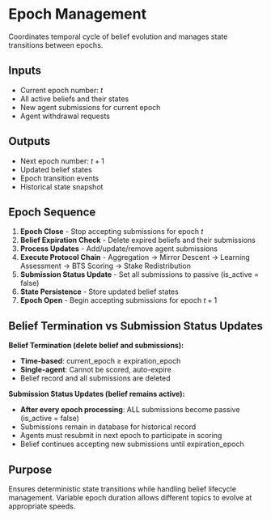 # Epoch Management

Coordinates temporal cycle of belief evolution and manages state transitions between epochs.

## Inputs
- Current epoch number: $t$
- All active beliefs and their states  
- New agent submissions for current epoch
- Agent withdrawal requests

## Outputs
- Next epoch number: $t+1$
- Updated belief states
- Epoch transition events
- Historical state snapshot

## Epoch Sequence
1. **Epoch Close** - Stop accepting submissions for epoch $t$
2. **Belief Expiration Check** - Delete expired beliefs and their submissions
3. **Process Updates** - Add/update/remove agent submissions
4. **Execute Protocol Chain** - Aggregation → Mirror Descent → Learning Assessment → BTS Scoring → Stake Redistribution
5. **Submission Status Update** - Set all submissions to passive (is_active = false)
6. **State Persistence** - Store updated belief states
7. **Epoch Open** - Begin accepting submissions for epoch $t+1$

## Belief Termination vs Submission Status Updates
**Belief Termination (delete belief and submissions):**
- **Time-based**: current_epoch ≥ expiration_epoch
- **Single-agent**: Cannot be scored, auto-expire
- Belief record and all submissions are deleted

**Submission Status Updates (belief remains active):**
- **After every epoch processing**: ALL submissions become passive (is_active = false)
- Submissions remain in database for historical record
- Agents must resubmit in next epoch to participate in scoring
- Belief continues accepting new submissions until expiration_epoch

## Purpose
Ensures deterministic state transitions while handling belief lifecycle management. Variable epoch duration allows different topics to evolve at appropriate speeds.